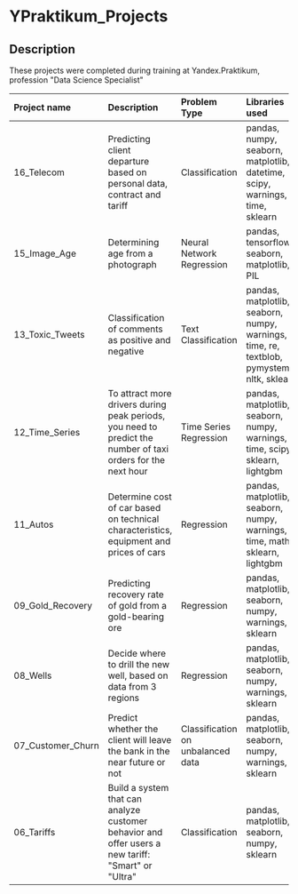 # YPraktikum_Projects


## Description

These projects were completed during training at Yandex.Praktikum, profession "Data Science Specialist"


| Project name | Description | Problem Type | Libraries used
| :---------------------- | :---------------------- | :---------------------- | :---------------------- |
| 16_Telecom | Predicting client departure based on personal data, contract and tariff | Classification | pandas, numpy, seaborn, matplotlib, datetime, scipy, warnings, time, sklearn
| 15_Image_Age | Determining age from a photograph | Neural Network Regression | pandas, tensorflow, seaborn, matplotlib, PIL
| 13_Toxic_Tweets |  Classification of comments as positive and negative | Text Classification | pandas, matplotlib, seaborn, numpy, warnings, time, re, textblob, pymystem3, nltk, sklearn
| 12_Time_Series |  To attract more drivers during peak periods, you need to predict the number of taxi orders for the next hour | Time Series Regression | pandas, matplotlib, seaborn, numpy, warnings, time, scipy, sklearn, lightgbm
| 11_Autos |  Determine cost of car based on technical characteristics, equipment and prices of cars | Regression | pandas, matplotlib, seaborn, numpy, warnings, time, math, sklearn, lightgbm
| 09_Gold_Recovery | Predicting recovery rate of gold from a gold-bearing ore | Regression | pandas, matplotlib, seaborn, numpy, warnings, sklearn
| 08_Wells | Decide where to drill the new well, based on data from 3 regions | Regression | pandas, matplotlib, seaborn, numpy, warnings, sklearn
| 07_Customer_Churn | Predict whether the client will leave the bank in the near future or not | Classification on unbalanced data | pandas, matplotlib, seaborn, numpy, warnings, sklearn
| 06_Tariffs | Build a system that can analyze customer behavior and offer users a new tariff: "Smart" or "Ultra" | Classification | pandas, matplotlib, seaborn, numpy, sklearn
